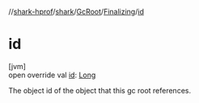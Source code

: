 //[shark-hprof](../../../../index.md)/[shark](../../index.md)/[GcRoot](../index.md)/[Finalizing](index.md)/[id](id.md)

# id

[jvm]\
open override val [id](id.md): [Long](https://kotlinlang.org/api/latest/jvm/stdlib/kotlin/-long/index.html)

The object id of the object that this gc root references.
